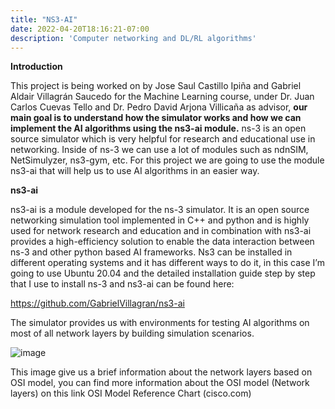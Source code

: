 ```yaml
---
title: "NS3-AI"
date: 2022-04-20T18:16:21-07:00
description: 'Computer networking and DL/RL algorithms'
---
```

**Introduction**

This project is being worked on by Jose Saul Castillo Ipiña and Gabriel Aldair Villagrán Saucedo for the Machine Learning  course, under Dr. Juan Carlos Cuevas Tello and Dr. Pedro David Arjona Villicaña as advisor, **our main goal is to understand how the simulator works and how we can implement the AI algorithms using the ns3-ai module.**
ns-3 is an open source simulator which is very helpful for research and educational use in networking. Inside of ns-3 we can use a lot of modules such as ndnSIM, NetSimulyzer, ns3-gym, etc. For this project we are going to use the module ns3-ai that will help us to use AI algorithms in an easier way.

**ns3-ai**

ns3-ai is a module developed  for the ns-3 simulator. It is an open source networking simulation tool implemented in C++ and python and is highly used for network research and education and in combination with ns3-ai provides a high-efficiency solution to enable the data interaction between ns-3 and other python based AI frameworks.
Ns3 can be installed in different operating systems and it has different ways to do it,  in this case I’m going to use Ubuntu 20.04 and the detailed installation guide step by step that I use to install ns-3 and ns3-ai can be found here:

https://github.com/GabrielVillagran/ns3-ai

The simulator provides us with environments for testing AI algorithms on most of all network layers by building simulation scenarios.

![image](https://user-images.githubusercontent.com/44887537/164278500-1369880d-501c-4d0e-8d9e-1463a77b2e39.png)

This image give us a brief information about the  network layers based on OSI model, you can find more information about the OSI model (Network layers) on this link
OSI Model Reference Chart (cisco.com)
